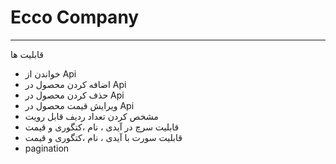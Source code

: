 <h1>Ecco Company</h1>
<hr>


<label>قابلیت ها </label>
<ul>
  <li>خواندن از Api</li>
  <li>اضافه کردن محصول در Api</li>
  <li>حذف کردن محصول در Api</li>
   <li>ویرایش قیمت محصول در Api</li>
   <li> مشخص کردن تعداد ردیف قابل رویت</li>
   <li> قابلیت سرچ در آیدی ، نام ،کتگوری و قیمت </li>
  <li> قابلیت سورت با آیدی ، نام ،کتگوری و قیمت </li>
   <li>  pagination </li>
</ul>
